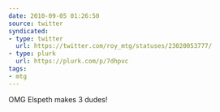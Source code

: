 ```yaml
---
date: 2010-09-05 01:26:50
source: twitter
syndicated:
- type: twitter
  url: https://twitter.com/roy_mtg/statuses/23020053777/
- type: plurk
  url: https://plurk.com/p/7dhpvc
tags:
- mtg
---
```


OMG Elspeth makes 3 dudes!